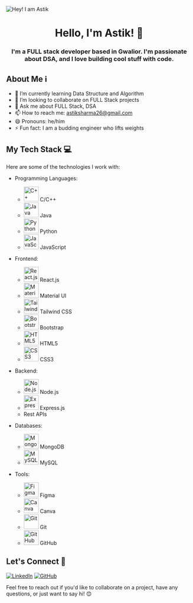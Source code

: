 
![Hey! I am Astik](https://github.com/AstikSharma/AstikSharma/assets/132981717/efeb2b4b-f6d5-4506-97cf-56714f5e5c75)


<div align="center">
  
<h1>Hello, I'm Astik! 👋</h1>

<h3>I'm a FULL stack developer based in Gwalior. I'm passionate about DSA, and I love building cool stuff with code.</h3>

</div>

## About Me ℹ️

- 🌱 I’m currently learning Data Structure and Algorithm
- 💞️ I’m looking to collaborate on FULL Stack projects
- 💬 Ask me about FULL Stack, DSA
- 📫 How to reach me: [astiksharma26@gmail.com](mailto:astiksharma26@gmail.com)
- 😄 Pronouns: he/him
- ⚡ Fun fact: I am a budding engineer who lifts weights 

## My Tech Stack 💻

Here are some of the technologies I work with:

- Programming Languages: 
  - <img src="https://img.icons8.com/color/48/000000/c-plus-plus-logo.png" alt="C++" width="40"/> C/C++
  - <img src="https://img.icons8.com/color/48/000000/java-coffee-cup-logo.png" alt="Java" width="40"/> Java
  - <img src="https://img.icons8.com/color/48/000000/python.png" alt="Python" width="40"/> Python
  - <img src="https://img.icons8.com/color/48/000000/javascript.png" alt="JavaScript" width="40"/> JavaScript

- Frontend: 
  - <img src="https://img.icons8.com/color/48/000000/react-native.png" alt="React.js" width="40"/> React.js
  - <img src="https://img.icons8.com/color/48/000000/material-ui.png" alt="Material UI" width="40"/> Material UI
  - <img src="https://www.google.com/url?sa=i&url=https%3A%2F%2Ficonduck.com%2Ficons%2F28029%2Ftailwind-css&psig=AOvVaw33qpy25sZryrrCWdPrJlCx&ust=1711423168201000&source=images&cd=vfe&opi=89978449&ved=0CBIQjRxqFwoTCNi4nqK6joUDFQAAAAAdAAAAABAE" alt="Tailwind CSS" width="40"/> Tailwind CSS
  - <img src="https://img.icons8.com/color/48/000000/bootstrap.png" alt="Bootstrap" width="40"/> Bootstrap
  - <img src="https://img.icons8.com/color/48/000000/html-5.png" alt="HTML5" width="40"/> HTML5
  - <img src="https://img.icons8.com/color/48/000000/css3.png" alt="CSS3" width="40"/> CSS3

- Backend: 
  - <img src="https://img.icons8.com/color/48/000000/nodejs.png" alt="Node.js" width="40"/> Node.js
  - <img src="https://img.icons8.com/color/48/000000/express.png" alt="Express.js" width="40"/> Express.js
  - Rest APIs

- Databases: 
  - <img src="https://img.icons8.com/color/48/000000/mongodb.png" alt="MongoDB" width="40"/> MongoDB
  - <img src="https://img.icons8.com/ios-filled/50/000000/mysql-logo.png" alt="MySQL" width="40"/> MySQL

- Tools: 
  - <img src="https://img.icons8.com/fluent/48/000000/figma.png" alt="Figma" width="40"/> Figma
  - <img src="https://img.icons8.com/color/48/000000/canva.png" alt="Canva" width="40"/> Canva
  - <img src="https://img.icons8.com/color/48/000000/git.png" alt="Git" width="40"/> Git
  - <img src="https://img.icons8.com/ios-filled/50/000000/github.png" alt="GitHub" width="40"/> GitHub


## Let's Connect 🤝

[![LinkedIn](https://img.shields.io/badge/-LinkedIn-blue?style=for-the-badge&logo=linkedin)](https://www.linkedin.com/in/astiksharma/)
[![GitHub](https://img.shields.io/badge/-GitHub-black?style=for-the-badge&logo=github)](https://github.com/AstikSharma/)

Feel free to reach out if you'd like to collaborate on a project, have any questions, or just want to say hi! 😊
